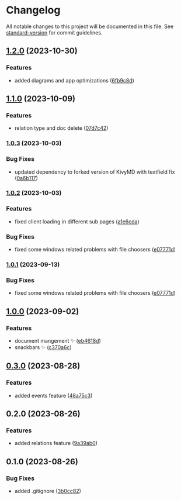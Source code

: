 # Changelog

All notable changes to this project will be documented in this file. See [standard-version](https://github.com/conventional-changelog/standard-version) for commit guidelines.

## [1.2.0](https://github.com/liquidiert/pcc/compare/v1.1.0...v1.2.0) (2023-10-30)


### Features

* added diagrams and app optimizations ([6fb9c8d](https://github.com/liquidiert/pcc/commit/6fb9c8dbaf407a8476f89e1f598f74c5f5932f6b))

## [1.1.0](https://github.com/liquidiert/pcc/compare/v1.0.3...v1.1.0) (2023-10-09)


### Features

* relation type and doc delete ([07d7c42](https://github.com/liquidiert/pcc/commit/07d7c4217d2cc2af393784a93a475adf20ccdfa8))

### [1.0.3](https://github.com/liquidiert/pcc/compare/v1.0.2...v1.0.3) (2023-10-03)


### Bug Fixes

* updated dependency to forked version of KivyMD with textfield fix ([0a6b117](https://github.com/liquidiert/pcc/commit/0a6b117f3ce31ab7750b4d105b6036f3c4d0d193))

### [1.0.2](https://github.com/liquidiert/pcc/compare/v1.0.1...v1.0.2) (2023-10-03)


### Features

* fixed client loading in different sub pages ([a1e6cda](https://github.com/liquidiert/pcc/commit/a1e6cdab4440e5844bbe7ec639f11c4832da9d7e))


### Bug Fixes

* fixed some windows related problems with file choosers ([e07771d](https://github.com/liquidiert/pcc/commit/e07771dd43507368431a59180b1352515c0d20c3))

### [1.0.1](https://github.com/liquidiert/pcc/compare/v1.0.0...v1.0.1) (2023-09-13)


### Bug Fixes

* fixed some windows related problems with file choosers ([e07771d](https://github.com/liquidiert/pcc/commit/e07771dd43507368431a59180b1352515c0d20c3))

## [1.0.0](https://github.com/liquidiert/pcc/compare/v0.3.0...v1.0.0) (2023-09-02)


### Features

* document mangement :sparkles: ([eb4618d](https://github.com/liquidiert/pcc/commit/eb4618d6e5a99469185a998f1a7c46b73d0c979c))
* snackbars :sparkles: ([c370a6c](https://github.com/liquidiert/pcc/commit/c370a6c1e8cd10a7a74530ca5d92e1ef20155052))

## [0.3.0](https://github.com/liquidiert/pcc/compare/v0.2.0...v0.3.0) (2023-08-28)


### Features

* added events feature ([48a75c3](https://github.com/liquidiert/pcc/commit/48a75c3dd876487b344907619a1fcb4cfe6b46ad))

## 0.2.0 (2023-08-26)


### Features

* added relations feature ([9a39ab0](https://github.com/liquidiert/pcc/commit/9a39ab0174c1df1957d055c4d1f9d0eee0627bda))

## 0.1.0 (2023-08-26)


### Bug Fixes

* added .gitignore ([3b0cc82](https://github.com/liquidiert/pcc/commit/3b0cc82bac9c39611bdfcfa1f96ff84cc54998e7))
